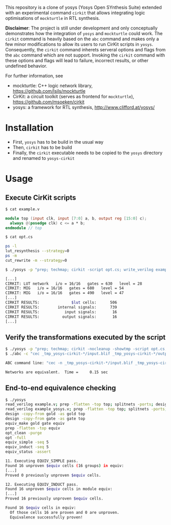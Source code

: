 This repository is a clone of yosys (Yosys Open SYnthesis Suite) extended with an experimental command `cirkit` that allows integrating logic optimisations of `mockturtle` in RTL synthesis.

**Disclaimer**: The project is still under development and only conceptually demonstrates how the integration of `yosys` and `mockturtle` could work.  The `cirkit` command is heavily based on the `abc` command and makes only a few minor modifications to allow its users to run CirKit scripts in `yosys`. Consequently, the `cirkit` command inherets serveral options and flags from the `abc` command which are not support.  Invoking the `cirkit` command with these options and flags will lead to failure, incorrect results, or other undefined behavior.

For further information, see
* mockturtle: C++ logic network library, https://github.com/lsils/mockturtle
* CirKit: a circuit toolkit (serves as frontend for `mockturtle`), https://github.com/msoeken/cirkit
* yosys: a framework for RTL synthesis, http://www.clifford.at/yosys/

Installation
============
- First, `yosys` has to be build in the usual way
- Then, `cirkit` has to be build
- Finally, the `cirkit` executable needs to be copied to the `yosys` directory and renamed to `yosys-cirkit`

Usage
=====

Execute CirKit scripts
----------------------
```bash
$ cat example.v
```
```verilog
module top (input clk, input [7:0] a, b, output reg [15:0] c);
  always @(posedge clk) c <= a * b;
endmodule // top
```

```bash
$ cat opt.cs
```
```bash
ps -l
lut_resynthesis --strategy=0
ps -m
cut_rewrite -m --strategy=0
```

```bash
$ ./yosys -p "prep; techmap; cirkit -script opt.cs; write_verilog example_yosys.v" example.v
```
```bash
[...]
CIRKIT: LUT network   i/o = 16/16   gates = 630   level = 28
CIRKIT: MIG   i/o = 16/16   gates = 680   level = 54
CIRKIT: MIG   i/o = 16/16   gates = 490   level = 47
[...]
CIRKIT RESULTS:              $lut cells:      506
CIRKIT RESULTS:        internal signals:      739
CIRKIT RESULTS:           input signals:       16
CIRKIT RESULTS:          output signals:       16
[...]
```

Verify the transformations executed by the script
-------------------------------------------------
```bash
$ ./yosys -p "prep; techmap; cirkit -nocleanup -showtmp -script opt.cs; write_verilog example_yosys.v" example.v
$ ./abc -c "cec _tmp_yosys-cirkit-*/input.blif _tmp_yosys-cirkit-*/output.blif"
```

```bash
ABC command line: "cec -n _tmp_yosys-cirkit-*/input.blif _tmp_yosys-cirkit-*/output.blif".

Networks are equivalent.  Time =     0.15 sec
```

End-to-end equivalence checking
-------------------------------
```bash
$ ./yosys
read_verilog example.v; prep -flatten -top top; splitnets -ports; design -stash gold
read_verilog example_yosys.v; prep -flatten -top top; splitnets -ports; design -stash gate
design -copy-from gold -as gold top
design -copy-from gate -as gate top
equiv_make gold gate equiv
prep -flatten -top equiv
opt_clean -purge
opt -full
equiv_simple -seq 5
equiv_induct -seq 5
equiv_status -assert
```

```bash
11. Executing EQUIV_SIMPLE pass.
Found 16 unproven $equiv cells (16 groups) in equiv:
[...]
Proved 0 previously unproven $equiv cells.

12. Executing EQUIV_INDUCT pass.
Found 16 unproven $equiv cells in module equiv:
[...]
Proved 16 previously unproven $equiv cells.

Found 16 $equiv cells in equiv:
  Of those cells 16 are proven and 0 are unproven.
  Equivalence successfully proven!
```
